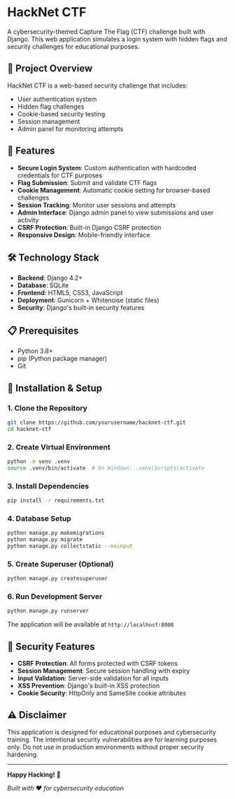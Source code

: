 # HackNet CTF

A cybersecurity-themed Capture The Flag (CTF) challenge built with Django. This web application simulates a login system with hidden flags and security challenges for educational purposes.

## 🎯 Project Overview

HackNet CTF is a web-based security challenge that includes:
- User authentication system
- Hidden flag challenges
- Cookie-based security testing
- Session management
- Admin panel for monitoring attempts

## 🚀 Features

- **Secure Login System**: Custom authentication with hardcoded credentials for CTF purposes
- **Flag Submission**: Submit and validate CTF flags
- **Cookie Management**: Automatic cookie setting for browser-based challenges
- **Session Tracking**: Monitor user sessions and attempts
- **Admin Interface**: Django admin panel to view submissions and user activity
- **CSRF Protection**: Built-in Django CSRF protection
- **Responsive Design**: Mobile-friendly interface

## 🛠️ Technology Stack

- **Backend**: Django 4.2+
- **Database**: SQLite 
- **Frontend**: HTML5, CSS3, JavaScript
- **Deployment**: Gunicorn + Whitenoise (static files)
- **Security**: Django's built-in security features

## 📋 Prerequisites

- Python 3.8+
- pip (Python package manager)
- Git

## 🔧 Installation & Setup

### 1. Clone the Repository
```bash
git clone https://github.com/yourusername/hacknet-ctf.git
cd hacknet-ctf
```

### 2. Create Virtual Environment
```bash
python -m venv .venv
source .venv/bin/activate  # On Windows: .venv\Scripts\activate
```

### 3. Install Dependencies
```bash
pip install -r requirements.txt
```

### 4. Database Setup
```bash
python manage.py makemigrations
python manage.py migrate
python manage.py collectstatic --noinput
```

### 5. Create Superuser (Optional)
```bash
python manage.py createsuperuser
```

### 6. Run Development Server
```bash
python manage.py runserver
```

The application will be available at `http://localhost:8000`

## 🔐 Security Features

- **CSRF Protection**: All forms protected with CSRF tokens
- **Session Management**: Secure session handling with expiry
- **Input Validation**: Server-side validation for all inputs
- **XSS Prevention**: Django's built-in XSS protection
- **Cookie Security**: HttpOnly and SameSite cookie attributes

## ⚠️ Disclaimer

This application is designed for educational purposes and cybersecurity training. The intentional security vulnerabilities are for learning purposes only. Do not use in production environments without proper security hardening.

---

**Happy Hacking!** 🚩

*Built with ❤️ for cybersecurity education*


